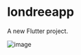 # londreeapp

A new Flutter project.

![image](https://github.com/user-attachments/assets/dad93c8d-ca77-47fb-80a4-430c8cd7a2d1)


